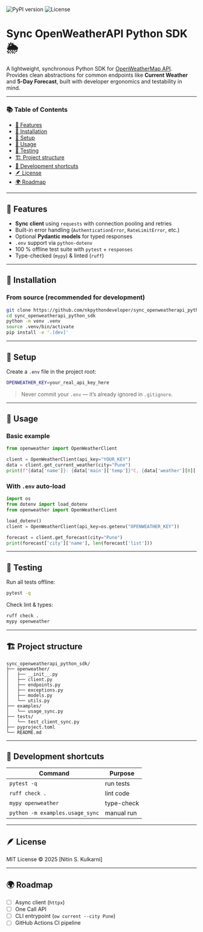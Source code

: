 ![PyPI version](https://img.shields.io/pypi/v/sync_openweatherapi_python_sdk)
![License](https://img.shields.io/badge/license-MIT-blue)

# Sync OpenWeatherAPI Python SDK 🌦️

A lightweight, synchronous Python SDK for [OpenWeatherMap API](https://openweathermap.org/api).  
Provides clean abstractions for common endpoints like **Current Weather** and **5-Day Forecast**, built with developer ergonomics and testability in mind.

---

### 📚 Table of Contents
- [🚀 Features](#-features)
- [🧩 Installation](#-installation)
- [🔑 Setup](#-setup)
- [🧠 Usage](#-usage)
- [🧪 Testing](#-testing)
- [🏗️ Project structure](#-project-structure)
- [🧰 Development shortcuts](#-development-shortcuts)
- [🪶 License](#-license)
- [🌍 Roadmap](#-roadmap)

---

## 🚀 Features
- **Sync client** using `requests` with connection pooling and retries  
- Built-in error handling (`AuthenticationError`, `RateLimitError`, etc.)  
- Optional **Pydantic models** for typed responses  
- `.env` support via `python-dotenv`  
- 100 % offline test suite with `pytest` + `responses`  
- Type-checked (`mypy`) & linted (`ruff`)

---

## 🧩 Installation

### From source (recommended for development)
```bash
git clone https://github.com/nkpythondeveloper/sync_openweatherapi_python_sdk.git
cd sync_openweatherapi_python_sdk
python -m venv .venv
source .venv/bin/activate
pip install -e '.[dev]'
```

---

## 🔑 Setup
Create a `.env` file in the project root:
```bash
OPENWEATHER_KEY=your_real_api_key_here
```
> Never commit your `.env` — it’s already ignored in `.gitignore`.

---

## 🧠 Usage

### Basic example
```python
from openweather import OpenWeatherClient

client = OpenWeatherClient(api_key="YOUR_KEY")
data = client.get_current_weather(city="Pune")
print(f"{data['name']}: {data['main']['temp']}°C, {data['weather'][0]['description']}")
```

### With `.env` auto-load
```python
import os
from dotenv import load_dotenv
from openweather import OpenWeatherClient

load_dotenv()
client = OpenWeatherClient(api_key=os.getenv("OPENWEATHER_KEY"))

forecast = client.get_forecast(city="Pune")
print(forecast['city']['name'], len(forecast['list']))
```

---

## 🧪 Testing
Run all tests offline:
```bash
pytest -q
```
Check lint & types:
```bash
ruff check .
mypy openweather
```

---

## 🏗️ Project structure
```
sync_openweatherapi_python_sdk/
├── openweather/
│   ├── __init__.py
│   ├── client.py
│   ├── endpoints.py
│   ├── exceptions.py
│   ├── models.py
│   └── utils.py
├── examples/
│   └── usage_sync.py
├── tests/
│   └── test_client_sync.py
├── pyproject.toml
└── README.md
```

---

## 🧰 Development shortcuts
| Command | Purpose |
|----------|----------|
| `pytest -q` | run tests |
| `ruff check .` | lint code |
| `mypy openweather` | type-check |
| `python -m examples.usage_sync` | manual run |

---

## 🪶 License
MIT License © 2025 [Nitin S. Kulkarni]

---

## 🌍 Roadmap
- [ ] Async client (`httpx`)  
- [ ] One Call API  
- [ ] CLI entrypoint (`ow current --city Pune`)  
- [ ] GitHub Actions CI pipeline
